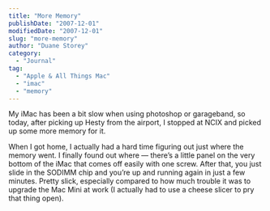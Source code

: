 ```yaml
---
title: "More Memory"
publishDate: "2007-12-01"
modifiedDate: "2007-12-01"
slug: "more-memory"
author: "Duane Storey"
category:
  - "Journal"
tag:
  - "Apple & All Things Mac"
  - "imac"
  - "memory"
---
```


My iMac has been a bit slow when using photoshop or garageband, so today, after picking up Hesty from the airport, I stopped at NCIX and picked up some more memory for it.

When I got home, I actually had a hard time figuring out just where the memory went. I finally found out where — there’s a little panel on the very bottom of the iMac that comes off easily with one screw. After that, you just slide in the SODIMM chip and you’re up and running again in just a few minutes. Pretty slick, especially compared to how much trouble it was to upgrade the Mac Mini at work (I actually had to use a cheese slicer to pry that thing open).